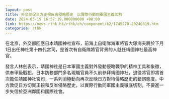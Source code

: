 ```yaml
---
layout: post
title: 外交部促日方正視反省侵略歷史　以實際行動同軍國主義切割
date: 2024-03-19 16:57:19.000000000 +08:00
link: https://news.rthk.hk/rthk/ch/component/k2/1745270-20240319.htm
categories: rthk
---
```


在北京，外交部回應日本靖國神社宣布，前海上自衛隊海軍將官大塚海夫將於下月1日出任神社第十四代宮司，是首次有自衛隊將官背景的人就任靖國神社最高神官。

發言人林劍表示，靖國神社是日本軍國主義對外發動侵略戰爭的精神工具和象徵，供奉甲級戰犯。日本防務部門多名現職官員不久前參拜靖國神社，退役將官即將首次擔任靖國神社宮司，一系列消極動向再次反映日方對待侵略歷史的錯誤態度。中方敦促日方切實正視和反省侵略歷史，以實際行動同軍國主義徹底切割，不要進一步失信於亞洲鄰國和國際社會。

